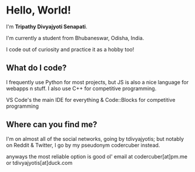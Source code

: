 
# Hello, World! 

I'm **Tripathy Divyajyoti Senapati**.

I'm currently a student from Bhubaneswar, Odisha, India.

I code out of curiosity and practice it as a hobby too!

## What do I code?
I frequently use Python for most projects, but JS is also a nice language for webapps n stuff.
I also use C++ for competitive programming.

VS Code's the main IDE for everything & Code::Blocks for competitive programming

## Where can you find me?
I'm on almost all of the social networks, going by tdivyajyotis;
but notably on Reddit & Twitter, I go by my pseudonym codercuber instead.

anyways the most reliable option is good ol' email at codercuber[at]pm.me or tdivyajyotis[at]duck.com
